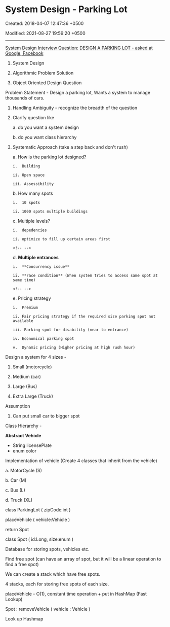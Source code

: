 # System Design - Parking Lot

Created: 2018-04-07 12:47:36 +0500

Modified: 2021-08-27 19:59:20 +0500

---

[System Design Interview Question: DESIGN A PARKING LOT - asked at Google, Facebook](https://www.youtube.com/watch?v=DSGsa0pu8-k)

1.  System Design

2.  Algorithmic Problem Solution

3.  Object Oriented Design Question



Problem Statement - Design a parking lot, Wants a system to manage thousands of cars.



1.  Handling Ambiguity - recognize the breadth of the question

2.  Clarify question like

    a.  do you want a system design

    b.  do you want class hierarchy

3.  Systematic Approach (take a step back and don't rush)

    a.  How is the parking lot designed?

        i.  Building

        ii. Open space

        iii. Assessibility

    b.  How many spots

        i.  10 spots

        ii. 1000 spots multiple buildings

    c.  Multiple levels?

        i.  depedencies

        ii. optimize to fill up certain areas first

    ```{=html}
    <!-- -->
    ```
    d.  **Multiple entrances**

        i.  **Concurrency issue**

        ii. **race condition** (When system tries to access same spot at same time)

    ```{=html}
    <!-- -->
    ```
    e.  Pricing strategy

        i.  Premium

        ii. Fair pricing strategy if the required size parking spot not available

        iii. Parking spot for disability (near to entrance)

        iv. Economical parking spot

        v.  Dynamic pricing (Higher pricing at high rush hour)



Design a system for 4 sizes -

1.  Small (motorcycle)

2.  Medium (car)

3.  Large (Bus)

4.  Extra Large (Truck)



Assumption

1.  Can put small car to bigger spot



Class Hierarchy -

**Abstract Vehicle**
-   String licensePlate
-   enum color



Implementation of vehicle (Create 4 classes that inherit from the vehicle)

a.  MotorCycle (S)

b.  Car (M)

c.  Bus (L)

d.  Truck (XL)



class ParkingLot ( zipCode:int )

placeVehicle ( vehicle:Vehicle )

return Spot



class Spot ( id:Long, size:enum )



Database for storing spots, vehicles etc.



Find free spot (can have an array of spot, but it will be a linear operation to find a free spot)

We can create a stack which have free spots.



4 stacks, each for storing free spots of each size.



placeVehicle - O(1), constant time operation + put in HashMap (Fast Lookup)



Spot : removeVehicle ( vehicle : Vehicle )

Look up Hashmap
